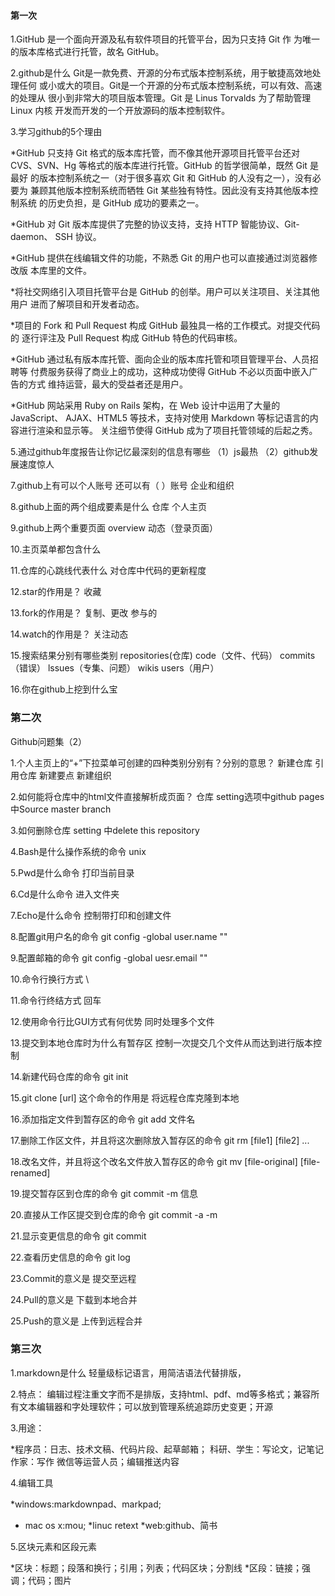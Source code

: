 #### 第一次 ###

1.GitHub 是一个面向开源及私有软件项目的托管平台，因为只支持 Git 作
为唯一的版本库格式进行托管，故名 GitHub。  

2.github是什么
	Git是一款免费、开源的分布式版本控制系统，用于敏捷高效地处理任何
或小或大的项目。Git是一个开源的分布式版本控制系统，可以有效、高速的处理从
很小到非常大的项目版本管理。Git 是 Linus Torvalds 为了帮助管理 Linux 内核
开发而开发的一个开放源码的版本控制软件。  


3.学习github的5个理由

*GitHub 只支持 Git 格式的版本库托管，而不像其他开源项目托管平台还对
CVS、SVN、Hg 等格式的版本库进行托管。GitHub 的哲学很简单，既然 Git 是最好
的版本控制系统之一（对于很多喜欢 Git 和 GitHub 的人没有之一），没有必要为
兼顾其他版本控制系统而牺牲 Git 某些独有特性。因此没有支持其他版本控制系统
的历史负担，是 GitHub 成功的要素之一。

*GitHub 对 Git 版本库提供了完整的协议支持，支持 HTTP 智能协议、Git-daemon、
SSH 协议。

*GitHub 提供在线编辑文件的功能，不熟悉 Git 的用户也可以直接通过浏览器修改版
本库里的文件。

*将社交网络引入项目托管平台是 GitHub 的创举。用户可以关注项目、关注其他用户
进而了解项目和开发者动态。

*项目的 Fork 和 Pull Request 构成 GitHub 最独具一格的工作模式。对提交代码的
逐行评注及 Pull Request 构成 GitHub 特色的代码审核。

*GitHub 通过私有版本库托管、面向企业的版本库托管和项目管理平台、人员招聘等
付费服务获得了商业上的成功，这种成功使得 GitHub 不必以页面中嵌入广告的方式
维持运营，最大的受益者还是用户。

*GitHub 网站采用 Ruby on Rails 架构，在 Web 设计中运用了大量的 JavaScript、
AJAX、HTML5 等技术，支持对使用 Markdown 等标记语言的内容进行渲染和显示等。
关注细节使得 GitHub 成为了项目托管领域的后起之秀。    

5.通过github年度报告让你记忆最深刻的信息有哪些
	（1）js最热  （2）github发展速度惊人  
	
7.github上有可以个人账号 还可以有（ ）账号
	企业和组织  
	
8.github上面的两个组成要素是什么
	仓库 个人主页  
	
	
9.github上两个重要页面
	overview  动态（登录页面）  
	
	
10.主页菜单都包含什么
	
11.仓库的心跳线代表什么
	对仓库中代码的更新程度  

12.star的作用是？
	收藏  

13.fork的作用是？
	复制、更改  参与的  

14.watch的作用是？
	关注动态  

15.搜索结果分别有哪些类别
repositories(仓库) code（文件、代码） commits（错误） lssues（专集、问题） wikis users（用户）  

16.你在github上挖到什么宝


### 第二次 
Github问题集（2）

1.个人主页上的“+”下拉菜单可创建的四种类别分别有？分别的意思？
	新建仓库  引用仓库  新建要点  新建组织  
	
2.如何能将仓库中的html文件直接解析成页面？
	仓库 setting选项中github pages 中Source master branch   
	
3.如何删除仓库
	setting 中delete this repository  
	
4.Bash是什么操作系统的命令
	unix  
	
5.Pwd是什么命令
	打印当前目录  
	
6.Cd是什么命令
	进入文件夹  
	
7.Echo是什么命令
	控制带打印和创建文件  
	
8.配置git用户名的命令
	git config -global user.name ""  
	
9.配置邮箱的命令
	git config -global uesr.email ""  
	
10.命令行换行方式
	\  
	
11.命令行终结方式
	回车  
	
12.使用命令行比GUI方式有何优势
	同时处理多个文件  
	
13.提交到本地仓库时为什么有暂存区
	控制一次提交几个文件从而达到进行版本控制  
	
14.新建代码仓库的命令
	git init  
	
15.git clone [url] 这个命令的作用是
	将远程仓库克隆到本地  
	
16.添加指定文件到暂存区的命令
	git add 文件名  
	
17.删除工作区文件，并且将这次删除放入暂存区的命令
	git rm [file1] [file2] ...  
	
18.改名文件，并且将这个改名文件放入暂存区的命令
	git mv [file-original] [file-renamed]  
	
19.提交暂存区到仓库的命令
	git commit -m 信息  
	
20.直接从工作区提交到仓库的命令
	git commit -a -m  
	
21.显示变更信息的命令
	git commit  
	
22.查看历史信息的命令
	git log  
	
23.Commit的意义是
	提交至远程  
	
24.Pull的意义是
	下载到本地合并  
	
25.Push的意义是
	上传到远程合并
	
### 第三次
1.markdown是什么
	轻量级标记语言，用简洁语法代替排版，  
	
2.特点：
	编辑过程注重文字而不是排版，支持html、pdf、md等多格式；兼容所有文本编辑器和字处理软件；可以放到管理系统追踪历史变更；开源  
	
3.用途：  

*程序员：日志、技术文稿、代码片段、起草邮箱；
科研、学生：写论文，记笔记
作家：写作
微信等运营人员；编辑推送内容  

4.编辑工具  

*windows:markdownpad、markpad;
* mac os x:mou;
*linuc retext
*web:github、简书  

5.区块元素和区段元素  

*区块：标题；段落和换行；引用；列表；代码区块；分割线
*区段：链接；强调；代码；图片


